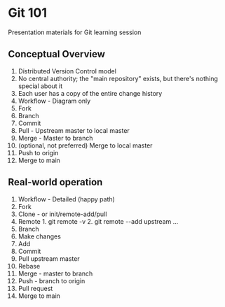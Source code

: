 # Git 101
Presentation materials for Git learning session

## Conceptual Overview
1. Distributed Version Control model
  1. No central authority; the "main repository" exists, but there's nothing special about it
  2. Each user has a copy of the entire change history
2. Workflow - Diagram only
  1. Fork
  2. Branch
  3. Commit
  4. Pull - Upstream master to local master
  5. Merge - Master to branch
  6. (optional, not preferred) Merge to local master
  7. Push to origin
  8. Merge to main
 
## Real-world operation  
1. Workflow - Detailed (happy path)
  1. Fork
  2. Clone
    - or init/remote-add/pull
  3. Remote
    1. git remote -v
    2. git remote --add upstream ...
  4. Branch
  5. Make changes
  6. Add
  7. Commit
  8. Pull upstream master
  9. Rebase
  10. Merge - master to branch
  11. Push - branch to origin
  12. Pull request
  13. Merge to main
